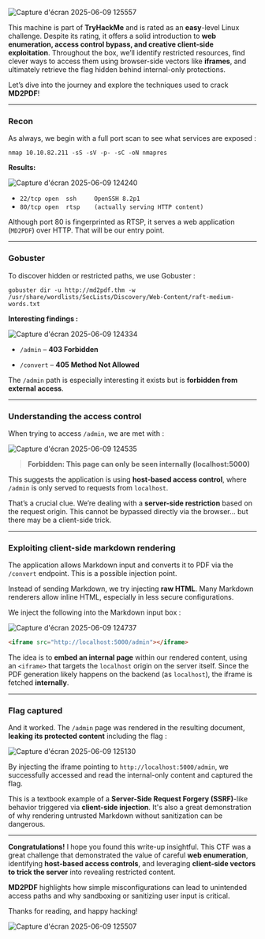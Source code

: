 
![Capture d'écran 2025-06-09 125557](https://github.com/user-attachments/assets/1b63f6b9-59e5-4726-8c3e-e9a6f00724e1)

This machine is part of **TryHackMe** and is rated as an **easy**-level Linux challenge. Despite its rating, it offers a solid introduction to **web enumeration, access control bypass, and creative client-side exploitation**. Throughout the box, we’ll identify restricted resources, find clever ways to access them using browser-side vectors like **iframes**, and ultimately retrieve the flag hidden behind internal-only protections.

Let’s dive into the journey and explore the techniques used to crack **MD2PDF**!

---

### Recon

As always, we begin with a full port scan to see what services are exposed :

```
nmap 10.10.82.211 -sS -sV -p- -sC -oN nmapres
```

**Results:**

![Capture d'écran 2025-06-09 124240](https://github.com/user-attachments/assets/30107916-f3f8-4d88-9cd5-48f7c8aac97d)

- `22/tcp open  ssh     OpenSSH 8.2p1` 
- `80/tcp open  rtsp    (actually serving HTTP content)`

Although port 80 is fingerprinted as RTSP, it serves a web application (`MD2PDF`) over HTTP. That will be our entry point.

---

### Gobuster

To discover hidden or restricted paths, we use Gobuster : 

```
gobuster dir -u http://md2pdf.thm -w /usr/share/wordlists/SecLists/Discovery/Web-Content/raft-medium-words.txt
```

**Interesting findings :**

![Capture d'écran 2025-06-09 124334](https://github.com/user-attachments/assets/6966adc0-d379-4368-bf88-28e4e0f59fc5)

- `/admin` – **403 Forbidden**
    
- `/convert` – **405 Method Not Allowed**
    

The `/admin` path is especially interesting it exists but is **forbidden from external access**.

---

### Understanding the access control

When trying to access `/admin`, we are met with :

![Capture d'écran 2025-06-09 124535](https://github.com/user-attachments/assets/5b77d735-2ea7-455b-a969-1309fe7d588e)

> **Forbidden: This page can only be seen internally (localhost:5000)**

This suggests the application is using **host-based access control**, where `/admin` is only served to requests from `localhost`.

That’s a crucial clue. We’re dealing with a **server-side restriction** based on the request origin. This cannot be bypassed directly via the browser... but there may be a client-side trick.

---

### Exploiting client-side markdown rendering

The application allows Markdown input and converts it to PDF via the `/convert` endpoint. This is a possible injection point.

Instead of sending Markdown, we try injecting **raw HTML**. Many Markdown renderers allow inline HTML, especially in less secure configurations.

We inject the following into the Markdown input box :

![Capture d'écran 2025-06-09 124737](https://github.com/user-attachments/assets/e6702454-56e8-41b7-821d-34f7ae2fcd44)

```html
<iframe src="http://localhost:5000/admin"></iframe>
```

The idea is to **embed an internal page** within our rendered content, using an `<iframe>` that targets the `localhost` origin on the server itself. Since the PDF generation likely happens on the backend (as `localhost`), the iframe is fetched **internally**.


---

###  Flag captured


And it worked. The `/admin` page was rendered in the resulting document, **leaking its protected content** including the flag : 

![Capture d'écran 2025-06-09 125130](https://github.com/user-attachments/assets/e18d3968-d881-42ec-9615-4c2bce1deb40)

By injecting the iframe pointing to `http://localhost:5000/admin`, we successfully accessed and read the internal-only content and captured the flag.

This is a textbook example of a **Server-Side Request Forgery (SSRF)**-like behavior triggered via **client-side injection**. It's also a great demonstration of why rendering untrusted Markdown without sanitization can be dangerous.

---

**Congratulations!** I hope you found this write-up insightful. This CTF was a great challenge that demonstrated the value of careful **web enumeration**, identifying **host-based access controls**, and leveraging **client-side vectors to trick the server** into revealing restricted content.

**MD2PDF** highlights how simple misconfigurations can lead to unintended access paths and why sandboxing or sanitizing user input is critical.

Thanks for reading, and happy hacking!

![Capture d'écran 2025-06-09 125507](https://github.com/user-attachments/assets/7165fa68-0f62-4c09-a462-6aab50655988)
